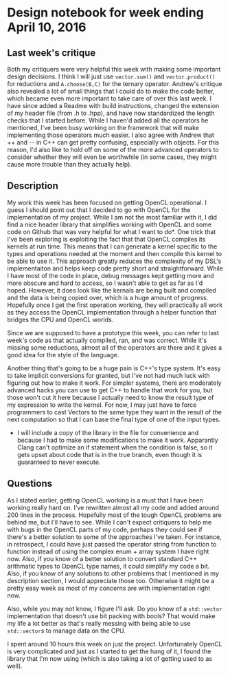 # Design notebook for week ending April 10, 2016

## Last week's critique

Both my critiquers were very helpful this week with making some important design decisions. I think I will just use `vector.sum()` and `vector.product()` for reductions and `A.choose(B,C)` for the ternary operator. Andrew's critique also revealed a lot of small things that I could do to make the code better, which became even more important to take care of over this last week. I have since added a Readme with build instructions, changed the extension of my header file (from .h to .hpp), and have now standardized the length checks that I started before. While I haven'd added all the operators he mentioned, I've been busy working on the framework that will make implementing those operators much easier. I also agree with Andrew that ++ and -- in C++ can get pretty confusing, especially with objects. For this reason, I'd also like to hold off on some of the more advanced operators to consider whether they will even be worthwhile (in some cases, they might cause more trouble than they actually help).

## Description

My work this week has been focused on getting OpenCL operational. I guess I should point out that I decided to go with OpenCL for the implementation of my project. While I am not the most familiar with it, I did find a nice header library that simplifies working with OpenCL and some code on Github that was very helpful for what I want to do*. One trick that I've been exploring is exploiting the fact that that OpenCL compiles its kernels at run time. This means that I can generate a kernel specific to the types and operations needed at the moment and then compile this kernel to be able to use it. This approach greatly reduces the complexity of my DSL's implementaiton and helps keep code pretty short and straightforward. While I have most of the code in place, debug messages kept getting more and more obscure and hard to access, so I wasn't able to get as far as I'd hoped. However, it does look like the kernals are being built and compiled and the data is being copied over, which is a huge amount of progress. Hopefully once I get the first operation working, they will practically all work as they access the OpenCL implementation through a helper function that bridges the CPU and OpenCL worlds.

Since we are supposed to have a prototype this week, you can refer to last week's code as that actually compiled, ran, and was correct. While it's missing some reductions, almost all of the operators are there and it gives a good idea for the style of the language.

Another thing that's going to be a huge pain is C++'s type system. It's easy to take implicit conversions for granted, but I've not had much luck with figuring out how to make it work. For simpler systems, there are moderately advanced hacks you can use to get C++ to handle that work for you, but those won't cut it here because I actually need to know the result type of my expression to write the kernel. For now, I may just have to force programmers to cast Vectors to the same type they want in the result of the next computation so that I can base the final type of one of the input types.

* I will include a copy of the library in the file for convenience and because I had to make some modifications to make it work. Apparantly Clang can't optimize an if statement when the condition is false, so it gets upset about code that is in the true branch, even though it is guaranteed to never execute.

## Questions

As I stated earlier, getting OpenCL working is a must that I have been working really hard on. I've rewritten almost all my code and added around 200 lines in the process. Hopefully most of the tough OpenCL problems are behind me, but I'll have to see. While I can't expect critiquers to help me with bugs in the OpenCL parts of my code, perhaps they could see if there's a better solution to some of the approaches I've taken. For instance, in retrospect, I could have just passed the operator string from function to function instead of using the complex enum + array system I have right now. Also, if you know of a better solution to convert standard C++ arithmatic types to OpenCL type names, it could simplify my code a bit. Also, if you know of any solutions to other problems that I mentioned in my description section, I would appreciate those too. Otherwise it might be a pretty easy week as most of my concerns are with implementation right now.

Also, while you may not know, I figure I'll ask. Do you know of a `std::vector` implementation that doesn't use bit packing with bools? That would make my life a lot better as that's really messing with being able to use `std::vector`s to manage data on the CPU.

I spent around 10 hours this week on just the project. Unfortunately OpenCL is very complicated and just as I started to get the hang of it, I found the library that I'm now using (which is also taking a lot of getting used to as well).
